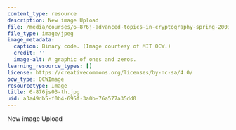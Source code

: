 ```yaml
---
content_type: resource
description: New image Upload
file: /media/courses/6-876j-advanced-topics-in-cryptography-spring-2003/a3a49db5f0b4695f3a0b76a577a35dd0_6-876js03-th.jpg
file_type: image/jpeg
image_metadata:
  caption: Binary code. (Image courtesy of MIT OCW.)
  credit: ''
  image-alt: A graphic of ones and zeros.
learning_resource_types: []
license: https://creativecommons.org/licenses/by-nc-sa/4.0/
ocw_type: OCWImage
resourcetype: Image
title: 6-876js03-th.jpg
uid: a3a49db5-f0b4-695f-3a0b-76a577a35dd0
---
```

New image Upload